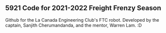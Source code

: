 ## 5921 Code for 2021-2022 Freight Frenzy Season

Github for the La Canada Engineering Club's FTC robot. Developed by the captain, Sanjith Cherumandanda, and the mentor, Warren Lam. :D 
